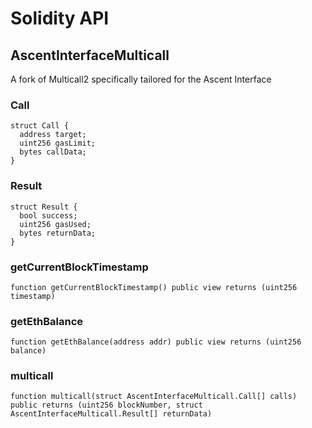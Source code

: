 # Solidity API

## AscentInterfaceMulticall

A fork of Multicall2 specifically tailored for the Ascent Interface

### Call

```solidity
struct Call {
  address target;
  uint256 gasLimit;
  bytes callData;
}
```

### Result

```solidity
struct Result {
  bool success;
  uint256 gasUsed;
  bytes returnData;
}
```

### getCurrentBlockTimestamp

```solidity
function getCurrentBlockTimestamp() public view returns (uint256 timestamp)
```

### getEthBalance

```solidity
function getEthBalance(address addr) public view returns (uint256 balance)
```

### multicall

```solidity
function multicall(struct AscentInterfaceMulticall.Call[] calls) public returns (uint256 blockNumber, struct AscentInterfaceMulticall.Result[] returnData)
```


